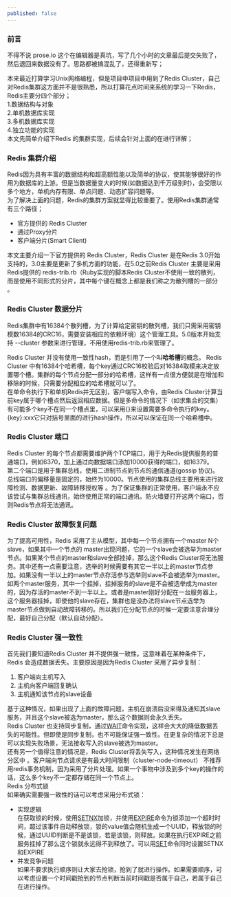 ```yaml
---
published: false
---
```

### 前言

不得不说 prose.io 这个在编辑器是真坑，写了几个小时的文章最后提交失败了，然后退回来数据没有了。思路都被搞混乱了，还得重新写；  

本来最近打算学习Unix网络编程，但是项目中项目中用到了Redis Cluster，自己对Redis集群这方面并不是很熟悉，所以打算花点时间来系统的学习一下Redis，Redis主要分四个部分；  
1.数据结构与对象  
2.单机数据库实现  
3.多机数据库实现  
4.独立功能的实现   
本文先简单介绍下Redis 的集群实现，后续会针对上面的在进行详解；
### Redis 集群介绍
Redis因为具有丰富的数据结构和超高额性能以及简单的协议，使其能够很好的作用为数据库的上游。但是当数据量变大的时候(如数据达到千万级别时)，会受限以多个地方，单机内存有限、单点问题、动态扩容问题等。  
为了解决上面的问题，Redis的集群方案就显得比较重要了。使用Redis集群通常有三个路径；  
- 官方提供的 Redis Cluster
- 通过Proxy分片
- 客户端分片(Smart Client)
<!--more-->
本文主要介绍一下官方提供的 Redis Cluster，Redis Cluster 是在Redis 3.0开始支持的，3.0主要是更新了多机方面的功能，在5.0之前Redis Cluster 主要是采用 Redis提供的 redis-trib.rb（Ruby实现的脚本Redis Cluster不使用一致的散列，而是使用不同形式的分片，其中每个键在概念上都是我们称之为散列槽的一部分 。

### Redis Cluster 数据分片
Redis集群中有16384个散列槽，为了计算给定密钥的散列槽，我们只需采用密钥模数16384的CRC16，需要安装相应的依赖环境）这个管理工具。5.0版本开始支持 --cluster 参数来进行管理，不用使用redis-trib.rb来管理了。

Redis Cluster 并没有使用一致性hash，而是引用了一个叫**哈希槽**的概念。
Redis Cluster 中有16384个哈希槽，每个key通过CRC16校验后对16384取模来决定放置哪个槽。集群的每个节点分配一部分的哈希槽，这样有一点很方便就是在增加和移除的时候，只需要分配相应的哈希槽就可以了。  
在单命令执行下和单机Redis并无区别，客户端写入命令，由Redis Cluster计算当前key属于哪个槽点然后返回相应数据。但是多命令的情况下（如求集合的交集）有可能多个key不在同一个槽点里，可以采用{}来设置需要多命令执行的key。{key}:xxx它只对括号里面的进行hash操作，所以可以保证在同一个哈希槽中。
### Redis Cluster 端口
Redis Cluster 的每个节点都需要维护两个TCP端口，用于为Redis提供服务的普通端口，例如6370，加上通过向数据端口添加10000获得的端口，如16379。  
第二个端口是用于集群总线，使用二进制节点到节点的通信通道(gossip 协议)。总线端口的偏移量是固定的，始终为10000。节点使用的集群总线主要用来进行故障检测、数据更新、故障转移授权等 。为了保证集群的正常使用，客户端永不应该尝试与集群总线通讯，始终使用正常的端口通讯。防火墙要打开这两个端口，否则Redis节点将无法通讯。   
### Redis Cluster 故障恢复问题
为了提高可用性，Redis 采用了主从模型，其中每一个节点拥有一个master N个slave，如果其中一个节点的 master出现问题，它的一个slave会被选举为master节点。如果某个节点的master和slave全部挂掉，那么这个Redis Cluster将无法服务。其中还有一点需要注意，选举的时候需要有其它一半以上的master节点参加。如果没有一半以上的master节点存活参与选举则slave不会被选举为master。如两个master服务，其中一个挂掉，挂掉服务的slave是不会被选举成为master的，因为存活的master不到一半以上。或者是master刚好分配在一台服务器上，这个服务器挂掉，即使他的slave存在，集群也是没办法将slave节点选举为master节点做到自动故障转移的。所以我们在分配节点的时候一定要注意合理分配，最好自己分配（默认自动分配）。
### Redis Cluster 强一致性
首先我们要知道Redis Cluster 并不提供强一致性。这意味着在某种条件下，Redis 会造成数据丢失。主要原因是因为Redis Cluster 采用了异步复制：  
1. 客户端向主机写入
2. 主机向客户端回复确认
3. 主机通知该节点的slave设备  

基于这种情况，如果出现了上面的故障问题，主机在崩溃后没来得及通知其slave服务，并且这个slave被选为master，那么这个数据则会永久丢失。  
Redis Cluster 也支持同步复制，通过[WAIT](https://redis.io/commands/wait)命令实现，这样会大大的降低数据丢失的可能性。但即使是同步复制，也不可能保证强一致性。在更复杂的情况下总是可以实现失败场景，无法接收写入的slave被选为master。  
还有另一个值得注意的情况是，Redis Cluster将丢失写入，这种情况发生在网络分区中 。客户端向节点请求是有最大时间限制（cluster-node-timeout）
不推荐用redis事务机制，因为采用了分片处理。如果一个事物中涉及到多个key的操作的话，这么多个key不一定都存储在同一个节点上。  
Redis 分布式锁    
如果确实需要强一致性的话可以考虑采用分布式锁：  
- 实现逻辑  
在获取锁的时候，使用[SETNX](https://redis.io/commands/setnx)加锁，并使用[EXPIRE](https://redis.io/commands/expire)命令为锁添加一个超时时间，超过该事件自动释放锁，锁的value值会随机生成一个UUID，释放锁的时候，通过UUID判断是不是该锁，若是该锁，则释放。如果在执行EXPIRE之前服务挂掉了那么这个锁就永远得不到释放了。可以用[SET](https://redis.io/commands/set)命令同时设置SETNX和EXPIRE
- 并发竞争问题  
如果不要求执行顺序则让大家去抢锁，抢到了就进行操作。如果需要顺序，可以考虑设置一个时间戳抢到的节点判断当前时间戳是否属于自己，若属于自己在进行操作。


